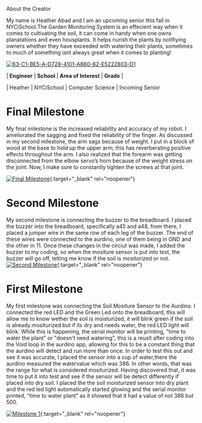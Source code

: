 About the Creator

My name is Heather Abad and I am an upcoming senior this fall in NYCiSchool.The Garden Monitoring System is an effecient way when it comes to cultivating the soil, it can come in handy when one owns planatations and even housplants. It helps nurish the plants by notifiying owners whether they have  exceeded with  watering their plants, sometimes to much of something isnt always great when it comes to planting!

<a href="https://ibb.co/ZHmM7mr"><img src="https://i.ibb.co/LQ5ZH5y/63-C1-BE5-A-D728-4101-A860-82-E5222803-D1.jpg" alt="63-C1-BE5-A-D728-4101-A860-82-E5222803-D1" border="0"></a>

| **Engineer** | **School** | **Area of Interest** | **Grade** |


| Heather | NYCiSchool | Computer Science | Incoming Senior

  
# Final Milestone
My final milestone is the increased reliability and accuracy of my robot. I ameliorated the sagging and fixed the reliability of the finger. As discussed in my second milestone, the arm sags because of weight. I put in a block of wood at the base to hold up the upper arm; this has reverberating positive effects throughout the arm. I also realized that the forearm was getting disconnected from the elbow servo’s horn because of the weight stress on the joint. Now, I make sure to constantly tighten the screws at that joint. 

[![Final Milestone](https://res.cloudinary.com/marcomontalbano/image/upload/v1612573869/video_to_markdown/images/youtube--F7M7imOVGug-c05b58ac6eb4c4700831b2b3070cd403.jpg )](https://www.youtube.com/watch?v=F7M7imOVGug&feature=emb_logo "Final Milestone"){:target="_blank" rel="noopener"}

# Second Milestone
My second milestone is connecting the buzzer to the breadboard. I placed the buzzer into the breadboard, specifically a45 and a48, from there, I placed a jumper wire in the same row of each leg of the buzzer. The end of these wires were connected to the aurdino, one of them being in GND and the other in 11. Once these changes in the circiut was made, I added the buzzer to my coding, so when  the mositure sensor is put into test, the buzzer will go off, letting me know if the soil is mositorized or not. 
[![Second Milestone](https://res.cloudinary.com/marcomontalbano/image/upload/v1659708784/video_to_markdown/images/youtube--KdEil7YsJGY-c05b58ac6eb4c4700831b2b3070cd403.jpg)](https://www.youtube.com/watch?v=KdEil7YsJGY "Second Milestone"){:target="_blank" rel="noopener"}
# First Milestone
  

My first milestone was connecting the Soil Mositure Sensor to the Aurdino. I connected the red LED and the Green Led onto the breadboard, this will allow me to know wether the soil is moisturized, it will blink green if the soil is already  mositurized but if its dry and needs water, the red LED light will blink. While this is happening, the serial monitor will be printing, "time to water the plant" or "doesn't need watering", this is a reuslt after coding  into the Void loop in the aurdino app, allowing for this to be a constant thing that the aurdino will detect and run more than once. In order to test this out and see it was accurate, I placed the sensor into a cup of water,there the aurdino measured the watervalue which was 386. In other words, that was the range for what is considered mositurized. Having discovered that, it was time to put it into test and see if the sensor will be detect differently if placed into dry soil. I placed the the soil moisturized sensor into dry plant and the red led light automatically started glowing and the serial monitor printed, "time to water plant" as it showed that it had a value of not 386 but 500.

[![Milestone 1](https://res.cloudinary.com/marcomontalbano/image/upload/v1659366542/video_to_markdown/images/youtube--tMWqWRiLFlk-c05b58ac6eb4c4700831b2b3070cd403.jpg)](https://youtu.be/tMWqWRiLFlk "Milestone 1"){:target="_blank" rel="noopener"}
